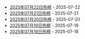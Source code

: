 * [2025年07月22日热榜](https://product-daily.haha.ai/posts/20250722) - 2025-07-22
* [2025年07月21日热榜](https://product-daily.haha.ai/posts/20250721) - 2025-07-21
* [2025年07月20日热榜](https://product-daily.haha.ai/posts/20250720) - 2025-07-20
* [2025年07月19日热榜](https://product-daily.haha.ai/posts/20250719) - 2025-07-19
* [2025年07月18日热榜](https://product-daily.haha.ai/posts/20250718) - 2025-07-18
